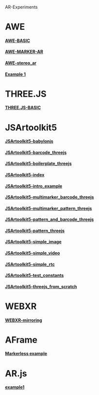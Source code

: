 AR-Experiments

# AWE 
#### [AWE-BASIC](awe/examples/basic/ar.html)
#### [AWE-MARKER-AR](awe/examples/marker_ar/index.html)
#### [AWE-stereo_ar](awe/examples/stereo_ar/index.html)

#### [Example 1](awe/awe_test1.html)

# THREE.JS
#### [THREE.JS-BASIC](threeJS/index.html)


# JSArtoolkit5
#### [JSArtoolkit5-babylonjs](jsartoolkit5/examples/babylonjs_from_scratch.html)
#### [JSArtoolkit5-barcode_threejs](jsartoolkit5/examples/barcode_threejs.html)
#### [JSArtoolkit5-boilerplate_threejs](jsartoolkit5/examples/boilerplate_threejs.html)
#### [JSArtoolkit5-index](jsartoolkit5/examples/index.html)
#### [JSArtoolkit5-intro_example](jsartoolkit5/examples/intro_example.html)
#### [JSArtoolkit5-multimarker_barcode_threejs](jsartoolkit5/examples/multimarker_barcode_threejs.html)
#### [JSArtoolkit5-multimarker_pattern_threejs](jsartoolkit5/examples/multimarker_pattern_threejs.html)
#### [JSArtoolkit5-pattern_and_barcode_threejs](jsartoolkit5/examples/pattern_and_barcode_threejs.html)
#### [JSArtoolkit5-pattern_threejs](jsartoolkit5/examples/pattern_threejs.html)
#### [JSArtoolkit5-simple_image](jsartoolkit5/examples/simple_image.html)
#### [JSArtoolkit5-simple_video](jsartoolkit5/examples/simple_video.html)
#### [JSArtoolkit5-simple_rtc](jsartoolkit5/examples/simple_rtc.html)
#### [JSArtoolkit5-test_constants](jsartoolkit5/examples/test_constants.html)
#### [JSArtoolkit5-threejs_from_scratch](jsartoolkit5/examples/threejs_from_scratch.html)

# WEBXR
#### [WEBXR-mirroring](webxr/mirroring.html)

# AFrame 

#### [Markerless example](AFrame/aframe-example1.html)

# AR.js

#### [example1](ArJs/example1.html)